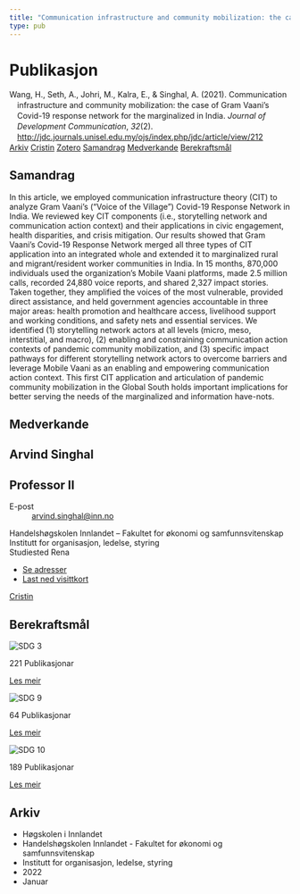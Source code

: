 ```yaml
---
title: "Communication infrastructure and community mobilization: the case of Gram Vaani's Covid-19 response network for the marginalized in India"
type: pub
---
```

<h1>Publikasjon</h1>
<article id="csl-bib-container-VPS4SHWK" class="csl-bib-container">
  <div class="csl-bib-body" style="line-height: 1.35; padding-left: 1em; text-indent:-1em;">
  <div class="csl-entry">Wang, H., Seth, A., Johri, M., Kalra, E., &amp; Singhal, A. (2021). Communication infrastructure and community mobilization: the case of Gram Vaani&#x2019;s Covid-19 response network for the marginalized in India. <i>Journal of Development Communication</i>, <i>32</i>(2). <a href="http://jdc.journals.unisel.edu.my/ojs/index.php/jdc/article/view/212">http://jdc.journals.unisel.edu.my/ojs/index.php/jdc/article/view/212</a></div>
</div>
  <div class="csl-bib-buttons">
    <a href="#taxonomy-article-VPS4SHWK" class="csl-bib-button">Arkiv</a>
    <a href="https://app.cristin.no/results/show.jsf?id=1992769" alt="Cristin URL" class="csl-bib-button">Cristin</a>
    <a href="http://zotero.org/groups/5022929/items/VPS4SHWK" alt="Zotero URL" class="csl-bib-button">Zotero</a>
    <a href="#abstract-article-VPS4SHWK" class="csl-bib-button">Samandrag</a>
    <a href="#contributors-article-VPS4SHWK" class="csl-bib-button">Medverkande</a>
    <a href="#sdg-article-VPS4SHWK" class="csl-bib-button">Berekraftsmål</a>
  </div>
  <div id="csl-bib-meta-container-VPS4SHWK"></div>
</article>
<div id="csl-bib-meta-VPS4SHWK" class="csl-bib-meta">
  <article id="abstract-article-VPS4SHWK" class="abstract-article">
    <h1>Samandrag</h1>
    In this article, we employed communication infrastructure theory (CIT) to analyze Gram Vaani’s 
(“Voice of the Village”) Covid-19 Response Network in India. We reviewed key CIT components (i.e., storytelling network and communication action context) and their applications in civic engagement, health disparities, and crisis mitigation. Our results showed that Gram Vaani’s Covid-19 Response Network merged all three types of CIT application into an integrated whole and extended it to marginalized rural and migrant/resident worker communities in India. In 15 months, 870,000 individuals used the organization’s Mobile Vaani platforms, made 2.5 million calls, recorded 24,880 voice reports, and shared 2,327 impact stories. Taken together, they amplified the voices of the most vulnerable, provided direct assistance, and held government agencies accountable in three major areas: health promotion and healthcare access, livelihood support and working conditions, and safety nets and essential services. We identified (1) storytelling network actors at all levels (micro, meso, interstitial, and macro), (2) enabling and constraining communication action contexts of pandemic community mobilization, and (3) specific impact pathways for different storytelling network actors to overcome barriers and leverage Mobile Vaani as an enabling and empowering communication action context. This first CIT application and articulation of pandemic community mobilization in the Global South holds important implications for better serving the needs of the marginalized and information have-nots.
  </article>
  <article id="contributors-article-VPS4SHWK" class="contributors-article">
    <h1>Medverkande</h1>
    <div class="personas">
<div class="vrtx-hinn-person-card">
<div class="photo">
<i class="lar la-user-circle missing-person"></i>
</div>
<div class="info">
<hgroup><h1>Arvind Singhal</h1>
<h2>Professor II</h2>
</hgroup><dl>
<dt>E-post</dt>
<dd>
<a href="mailto:arvind.singhal@inn.no">arvind.singhal@inn.no</a>
</dd>
</dl>
<p>
Handelshøgskolen Innlandet – Fakultet for økonomi og samfunnsvitenskap<br>
Institutt for organisasjon, ledelse, styring<br>
Studiested Rena
</p>
<ul class="vrtx-hinn-links">
<li><a href="https://www.inn.no/finn-en-ansatt/arvind-singhal.html#vrtx-hinn-addresses">Se adresser</a></li>
<li><a href="https://www.inn.no/finn-en-ansatt/arvind-singhal.html?vrtx=vcf">Last ned visittkort</a></li>
</ul>
</div>
</div>
<a href="https://app.cristin.no/persons/show.jsf?id=863653" alt="Cristin URL" class="personas-cristin">Cristin</a>
</div>
  </article>
  <article id="sdg-article-VPS4SHWK" class="sdg-article">
    <h1>Berekraftsmål</h1>
    <div class="sdg-container"><div id="sdg3" class="sdg">
<img src="{{< params subfolder >}}images/sdg/sdg03_no.png" class="image" alt="SDG 3">
<div class="sdg-overlay">
<p class="sdg-publication-count"><span>221</span> Publikasjonar</p>
<p><a href="https://www.fn.no/om-fn/fns-baerekraftsmaal/god-helse-og-livskvalitet?lang=nno-NO" class="sdg-read-more">Les meir</a></p>
</div>
</div> <div id="sdg9" class="sdg">
<img src="{{< params subfolder >}}images/sdg/sdg09_no.png" class="image" alt="SDG 9">
<div class="sdg-overlay">
<p class="sdg-publication-count"><span>64</span> Publikasjonar</p>
<p><a href="https://www.fn.no/om-fn/fns-baerekraftsmaal/industri-innovasjon-og-infrastruktur?lang=nno-NO" class="sdg-read-more">Les meir</a></p>
</div>
</div> <div id="sdg10" class="sdg">
<img src="{{< params subfolder >}}images/sdg/sdg10_no.png" class="image" alt="SDG 10">
<div class="sdg-overlay">
<p class="sdg-publication-count"><span>189</span> Publikasjonar</p>
<p><a href="https://www.fn.no/om-fn/fns-baerekraftsmaal/mindre-ulikhet?lang=nno-NO" class="sdg-read-more">Les meir</a></p>
</div>
</div></div>
  </article>
  <article id="taxonomy-article-VPS4SHWK" class="taxonomy-article">
    <h1>Arkiv</h1>
    <ul>
      <li>Høgskolen i Innlandet</li>
      <li>Handelshøgskolen Innlandet - Fakultet for økonomi og samfunnsvitenskap</li>
      <li>Institutt for organisasjon, ledelse, styring</li>
      <li>2022</li>
      <li>Januar</li>
    </ul>
  </article>
</div>
